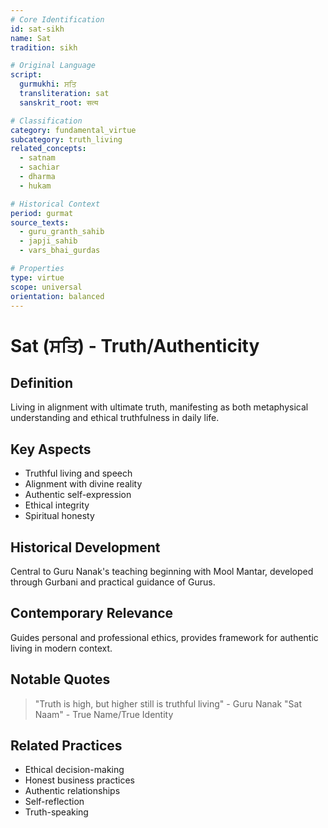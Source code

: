 ```yaml
---
# Core Identification
id: sat-sikh
name: Sat
tradition: sikh

# Original Language
script:
  gurmukhi: ਸਤਿ
  transliteration: sat
  sanskrit_root: सत्य

# Classification
category: fundamental_virtue
subcategory: truth_living
related_concepts:
  - satnam
  - sachiar
  - dharma
  - hukam

# Historical Context
period: gurmat
source_texts:
  - guru_granth_sahib
  - japji_sahib
  - vars_bhai_gurdas

# Properties
type: virtue
scope: universal
orientation: balanced
---
```


# Sat (ਸਤਿ) - Truth/Authenticity

## Definition
Living in alignment with ultimate truth, manifesting as both metaphysical understanding and ethical truthfulness in daily life.

## Key Aspects
- Truthful living and speech
- Alignment with divine reality
- Authentic self-expression
- Ethical integrity
- Spiritual honesty

## Historical Development
Central to Guru Nanak's teaching beginning with Mool Mantar, developed through Gurbani and practical guidance of Gurus.

## Contemporary Relevance
Guides personal and professional ethics, provides framework for authentic living in modern context.

## Notable Quotes
> "Truth is high, but higher still is truthful living" - Guru Nanak
> "Sat Naam" - True Name/True Identity

## Related Practices
- Ethical decision-making
- Honest business practices
- Authentic relationships
- Self-reflection
- Truth-speaking
